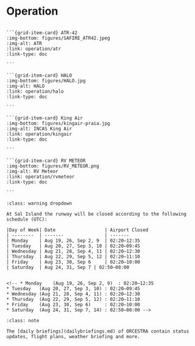 # Operation

````{grid} 4

```{grid-item-card} ATR-42
:img-bottom: figures/SAFIRE_ATR42.jpeg
:img-alt: ATR
:link: operation/atr
:link-type: doc

```

```{grid-item-card} HALO
:img-bottom: figures/HALO.jpg
:img-alt: HALO
:link: operation/halo
:link-type: doc

```

```{grid-item-card} King Air
:img-bottom: figures/kingair-praia.jpg
:img-alt: INCAS King Air
:link: operation/kingair
:link-type: doc

```

```{grid-item-card} RV METEOR
:img-bottom: figures/RV_METEOR.png
:img-alt: RV Meteor
:link: operation/rvmeteor
:link-type: doc

```

````

```{admonition} Airpot restrictions - Sal
:class: warning dropdown

At Sal Island the runway will be closed according to the following schedule (UTC):

|Day of Week| Date                  | Airport Closed
| --------  | -------               | -------
| Monday    | Aug 19, 26, Sep 2, 9  | 02:20–12:35
| Tuesday   | Aug 20, 27, Sep 3, 10 | 02:20–09:45
| Wednesday | Aug 21, 28, Sep 4, 11 | 02:20–12:30
| Thursday  | Aug 22, 29, Sep 5, 12 | 02:20–11:10
| Friday    | Aug 23, 30, Sep 6     | 02:20–10:00
| Saturday  | Aug 24, 31, Sep 7 | 02:50–08:00


<!-- * Monday    (Aug 19, 26, Sep 2, 9)  : 02:20–12:35
* Tuesday   (Aug 20, 27, Sep 3, 10) : 02:20–09:45
* Wednesday (Aug 21, 28, Sep 4, 11) : 02:20–12:30
* Thursday  (Aug 22, 29, Sep 5, 12) : 02:20–11:10
* Friday    (Aug 23, 30, Sep 6)     : 02:20–10:00
* Saturday  (Aug 24, 31, Sep 7, 14) : 02:50–08:00 -->

```

```{admonition} Daily briefings
:class: note

The [daily briefings](dailybriefings.md) of ORCESTRA contain status updates, flight plans, weather briefing and more.

```

